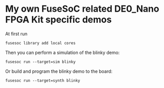 # My own FuseSoC related DE0\_Nano FPGA Kit specific demos

At first run

```
fusesoc library add local cores
```

Then you can perform a simulation of the blinky demo:

```
fusesoc run --target=sim blinky
```

Or build and program the blinky demo to the board:

```
fusesoc run --target=synth blinky
```

